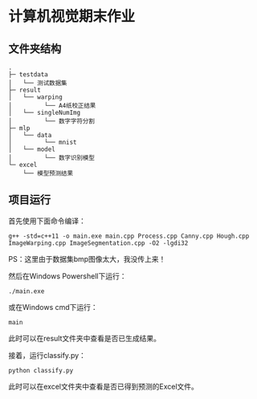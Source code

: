 # 计算机视觉期末作业

## 文件夹结构

```
.
├─ testdata
│   └── 测试数据集
├─ result
│   └── warping
│         └── A4纸校正结果
│   └── singleNumImg
│         └── 数字字符分割
├─ mlp
│   └── data
│         └── mnist
│   └── model
│         └── 数字识别模型
└─ excel
    └── 模型预测结果
``` 

## 项目运行

首先使用下面命令编译：

```
g++ -std=c++11 -o main.exe main.cpp Process.cpp Canny.cpp Hough.cpp ImageWarping.cpp ImageSegmentation.cpp -O2 -lgdi32
```

PS：这里由于数据集bmp图像太大，我没传上来！

然后在Windows Powershell下运行：


```
./main.exe
```

或在Windows cmd下运行：

```
main
```

此时可以在result文件夹中查看是否已生成结果。

接着，运行classify.py：

```
python classify.py
```

此时可以在excel文件夹中查看是否已得到预测的Excel文件。
